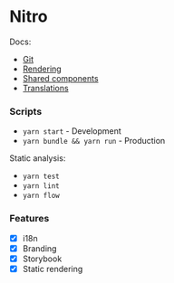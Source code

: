 # Nitro

Docs:
* [Git](./docs/git.md)
* [Rendering](./docs/rendering.md)
* [Shared components](./docs/shared.md)
* [Translations](./docs/translations.md)

### Scripts

- `yarn start` - Development
- `yarn bundle && yarn run` - Production

Static analysis:
- `yarn test`
- `yarn lint`
- `yarn flow`

### Features

- [x] i18n
- [x] Branding
- [x] Storybook
- [x] Static rendering
